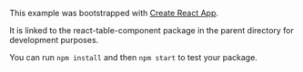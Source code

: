 This example was bootstrapped with [Create React App](https://github.com/facebook/create-react-app).

It is linked to the react-table-component package in the parent directory for development purposes.

You can run `npm install` and then `npm start` to test your package.
